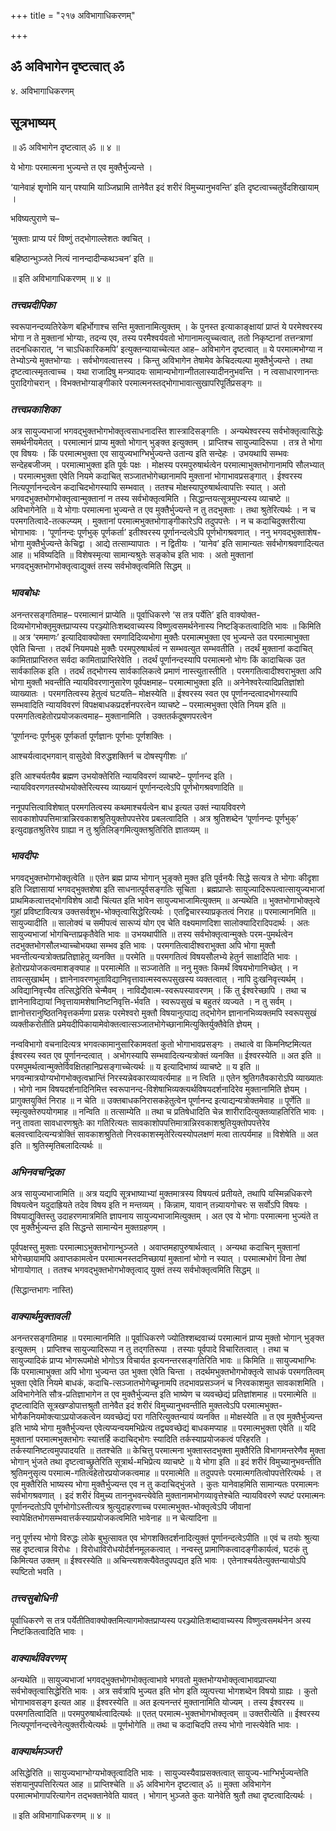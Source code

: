 +++
title = "२१७ अविभागाधिकरणम्"

+++


## ॐ अविभागेन दृष्टत्वात् ॐ

४. अविभागाधिकरणम्

## **सूत्रभाष्यम्**

॥ ॐ अविभागेन दृष्टत्वात् ॐ ॥ ४ ॥

ये भोगाः परमात्मना भुज्यन्ते त एव मुक्तैर्भुज्यन्ते ।

‘यानेवाहं शृृणोमि यान् पश्यामि याञ्जिघ्रामि तानेवैत इदं शरीरं विमुच्यानुभवन्ति’ इति दृष्टत्वाच्चतुर्वेदशिखायाम् ।

भविष्यत्पुराणे च–

‘मुक्ताः प्राप्य परं विष्णुं तद्भोगाल्लेशतः क्वचित् ।

बहिष्ठान्भुञ्जते नित्यं नानन्दादीन्कथञ्चन’ इति ॥

॥ इति अविभागाधिकरणम् ॥ ४ ॥

### ***तत्त्वप्रदीपिका***

स्वरूपानन्दव्यतिरेकेण बहिर्भोगाश्च सन्ति मुक्तानामित्युक्तम् । के पुनस्त इत्याकाङ्क्षायां प्राप्तं ये परमेश्वरस्य भोगा न ते मुक्तानां भोग्याः, तदन्य एव, तस्य परमैश्वर्यवतो भोगानामत्युच्चत्वात्, ततो निकृष्टानां तत्तन्त्राणां तदनधिकारात्, ‘न चाऽधिकारिकमपि’ इत्युक्तन्यायाच्चेत्यत आह– अविभागेन दृष्टत्वात् ॥ ये परमात्मभोग्या न तेभ्योऽन्ये मुक्तभोग्याः । सर्वभोगवत्वात्तस्य । किन्तु अविभागेन तेषामेव केचिदत्यल्पा मुक्तैर्भुज्यन्ते । तथा दृष्टत्वात्स्मृतत्वाच्च । यथा राजादिषु मन्त्र्यादयः सामान्यभोगान्गीतलास्यादीननुभवन्ति । न त्वसाधारणानन्तः पुरादिगोचरान् । विभक्तभोग्याङ्गीकारे परमात्मनस्तद्भोगाभावात्सुखापरिपूर्तिप्रसङ्गः ॥

### ***तत्त्वप्रकाशिका***

अत्र सायुज्यभाजां भगवद्भुक्तभोगभोक्तृत्वसाधनादस्ति शास्त्रादिसङ्गतिः । अन्यथेश्वरस्य सर्वभोक्तृत्वासिद्धेः समर्थनीयमेतत् । परमात्मानं प्राप्य मुक्तो भोगान् भुङ्क्त इत्युक्तम् । प्राप्तिश्च सायुज्यादिरूपा । तत्र ते भोगा एव विषयः । किं परमात्मभुक्ता एव सायुज्यभाग्भिर्भुज्यन्ते उतान्य इति सन्देहः । उभयथापि सम्भवः सन्देहबजीजम् । परमात्माभुक्ता इति पूर्वः पक्षः । मोक्षस्य परमपुरुषार्थत्वेन परमात्माभुक्तभोगानामपि सौलभ्यात् । परमात्मभुक्ता एवेति नियमे कदाचित् सञ्जातभोगेच्छानामपि मुक्तानां भोगाभावप्रसङ्गात् । ईश्वरस्य नित्यपूर्णानन्दत्वेन कदाचिदभोगस्यापि सम्भवात् । ततश्च मोक्षस्यापुरुषार्थत्वापत्तिः स्यात् । अतो भगवदभुक्तभोगभोक्तृत्वान्मुक्तानां न तस्य सर्वभोक्तृत्वमिति । सिद्धान्तयत्सूत्रमुपन्यस्य व्याचष्टे ॥ अविभागेनेति ॥ ये भोगाः परमात्मना भुज्यन्ते त एव मुक्तैर्भुज्यन्ते न तु तदभुक्ताः । तथा श्रुतेरित्यर्थः । न च परमगतित्वादे-तत्कल्प्यम् । मुक्तानां परमात्मभुक्तभोगाङ्गीकारेऽपि तदुपपत्तेः । न च कदाचिदुक्तरीत्या भोगाभावः । ‘पूर्णानन्दः पूर्णभुक् पूर्णकर्ता’ इतीश्वरस्य पूर्णानन्दत्वेऽपि पूर्णभोगश्रवणात् । ननु भगवद्भुक्ताशेष-भोगा मुक्तैर्भुज्यन्ते केचिद्वा । आद्ये तत्साम्यापातः । न द्वितीयः । ‘यानेव’ इति सामान्यतः सर्वभोगश्रवणादित्यत आह ॥ भविष्यदिति ॥ विशेषस्मृत्या सामान्यश्रुतेः सङ्कोच इति भावः । अतो मुक्तानां भगवद्भुक्तभोगभोक्तृत्वाद्युक्तं तस्य सर्वभोक्तृत्वमिति सिद्धम् ॥

### ***भावबोधः***

अनन्तरसङ्गतिमाह– परमात्मानं प्राप्येति ॥ पूर्वाधिकरणे ‘स तत्र पर्येति’ इति वाक्योक्त-दिव्यभोगभोक्तृमुक्तप्राप्यस्य परञ्ज्योतिःशब्दवाच्यस्य विष्णुत्वसमर्थनेनास्य निष्टङ्कितत्वादिति भावः ॥ किमिति ॥ अत्र ‘रममाणः’ इत्यादिवाक्योक्ता रमणादिदिव्यभोगा मुक्तैः परमात्मभुक्ता एव भुज्यन्ते उत परमात्माभुक्ता एवेति चिन्ता । तदर्थं नियमपक्षे मुक्तैः परमपुरुषार्थत्वं न सम्भवत्युत सम्भवतीति । तदर्थं मुक्तानां कदाचित् कामिताप्राप्तिरुत सर्वदा कामिताप्राप्तिरेवेति । तदर्थं पूर्णानन्दस्यापि परमात्मनो भोगः किं कादाचित्क उत सार्वकालिक इति । तदर्थं तद्भोगस्य सार्वकालिकत्वे प्रमाणं नास्त्युतास्तीति । परमगतित्वादीश्वराभुक्ता अपि भोगा मुक्तौ भवन्तीति न्यायविवरणानुसारेण पूर्वपक्षमाह– परमात्माभुक्ता इति ॥ अनेनेश्वरेत्यादिप्रतिज्ञांशो व्याख्यातः । परमगतित्वस्य हेतुत्वं घटयति– मोक्षस्येति ॥ ईश्वरस्य स्वत एव पूर्णानन्दत्वादभोगस्यापि सम्भवादिति न्यायविवरणं विपक्षबाधकप्रदर्शनपरत्वेन व्याचष्टे – परमात्मभुक्ता एवेति नियम इति ॥ परमगतित्वहेतोरप्रयोजकत्वमाह– मुक्तानामिति । उक्ततर्कदूषणपरत्वेन

‘पूर्णानन्दः पूर्णभुक् पूर्णकर्ता पूर्णज्ञानः पूर्णभाः पूर्णशक्तिः ।

आश्चर्यत्वाद्भगवान् वासुदेवो विरुद्धशक्तिर्न च दोषस्पृगीशः ॥’

इति आश्चर्यतयैव ब्रह्मण उभयोक्तेरिति न्यायविवरणं व्याचष्टे– पूर्णानन्द इति । न्यायविवरणगतस्योभयोक्तेरित्यस्य व्याख्यानं पूर्णानन्दत्वेऽपि पूर्णभोगश्रवणादिति ॥

ननूपपत्तित्वाविशेषात् परमगतित्वस्य कथमाश्चर्यत्वेन बाध इत्यत उक्तं न्यायविवरणे सावकाशोपपत्तिमात्रान्निरवकाशश्रुतियुक्तोपपत्तेरेव प्रबलत्वादिति । अत्र श्रुतिशब्देन ‘पूर्णानन्दः पूर्णभुक्’ इत्युदाहृतश्रुतिरेव ग्राह्या न तु श्रुतिलिङ्गमित्युक्तश्रुतिरिति ज्ञातव्यम् ॥

### ***भावदीपः***

भगवद्भुक्तभोगभोक्तृत्वेति ॥ एतेन ब्रह्म प्राप्य भोगान् भुङ्क्ते मुक्त इति पूर्वनयैः सिद्धे सत्यत्र ते भोगाः कीदृशा इति जिज्ञासायां भगवद्भुक्तशेषा इति साधनात्पूर्वसङ्गतिः सूचिता । ब्रह्मप्राप्तेः सायुज्यादिरूपत्वात्सायुज्यभाजां प्राथमिकत्वात्तद्भोगविशेष आदौ चिंत्यत इति भावेन सायुज्यभाजामित्युक्तम् ॥ अन्यथेति ॥ भुक्तभोगाभोक्तृत्वे गुहां प्रविष्टावित्यत्र उक्तसर्वशुभ-भोक्तृत्वासिद्धेरित्यर्थः । एतद्विचारस्याप्रकृतत्वं निराह ॥ परमात्मानमिति ॥ सायुज्यादीति ॥ सालोक्यं च समीपत्वं सारूप्यं योग एव चेति वक्ष्यमाणदिशा सालोक्यादिरादिपदार्थः । अतः सायुज्यभाजां भोगचिन्ताप्रकृतैवेति भावः ॥ उभयथापीति ॥ तस्य सर्वभोक्तृत्वान्मुक्तेः परम-पुमर्थत्वेन तदभुक्तभोगसौलभ्याच्चोभयथा सम्भव इति भावः । परमगतित्वादीश्वराभुक्ता अपि भोगा मुक्तौ भवन्तीत्यन्यत्रोक्तप्रतिज्ञाहेतू व्यनक्ति ॥ परमेति ॥ परमगतित्वं विषयसौलभ्ये हेतुर्न साक्षादिति भावः । हेतोरप्रयोजकत्वमाशङ्क्याह ॥ परमात्मेति ॥ सञ्जातेति ॥ ननु मुक्तः किमर्थं विषयभोगानिच्छेत् । न तावत्सुखार्थम् । ज्ञानेनावरणभूताविद्यानिवृत्तावात्मस्वरूपसुखस्य व्यक्तत्वात् । नापि दुःखनिवृत्त्यर्थम् । अविद्यानिवृत्त्यैव तत्सिद्धेरिति चेन्मैवम् । नाविद्यैवात्म-स्वरूपस्यावरणम् । किं तु ईश्वरेच्छापि । तथा च ज्ञानेनाविद्यायां निवृत्तायामशेषानिष्टनिवृत्ति-र्भवति । स्वरूपसुखं च बहुतरं व्यज्यते । न तु सर्वम् । ज्ञानोत्तरानुष्ठितनिवृत्तकर्मणा प्रसन्नः परमेश्वरो मुक्तौ विषयानुत्पाद्य तद्भोगेन ज्ञानानभिव्यक्तमपि स्वरूपसुखं व्यक्तीकरोतीति प्रमेयदीपिकायामेवोक्तत्वात्सञ्जातभोगेच्छानामित्युक्तिर्युक्तैवेति ज्ञेयम् ।

नन्वविभागो वचनादित्यत्र भगवत्कामानुसारिकामवतां कुतो भोगाभावप्रसङ्गः । तथात्वे वा किमनिष्टमित्यत ईश्वरस्य स्वत एव पूर्णानन्दत्वात् । अभोगस्यापि सम्भवादित्यन्यत्रोक्तं व्यनक्ति ॥ ईश्वरस्येति ॥ अत इति ॥ परमपुमर्थत्वान्मुक्तेर्विवक्षितहानिप्रसङ्गाच्चेत्यर्थः ॥ य इत्यादिभाष्यं व्याचष्टे ॥ य इति ॥ भगवन्मात्रयोग्यभोगभोक्तृत्वभ्रान्तिं निरस्यन्नेवकारव्यावर्त्यमाह ॥ न त्विति ॥ एतेन श्रुतिगतैवकारोऽपि व्याख्यातः । भोगो नाम विषयदर्शनादिनिमित्त स्वरूपानन्द-विशेषाभिव्यक्त्यर्थविषयदर्शनादिरेव मुक्तानामिति ज्ञेयम् । प्रागुक्तयुक्तिं निराह ॥ न चेति ॥ उक्तबाधकनिरासकहेतुत्वेन पूर्णानन्द इत्याद्यन्यत्रोक्तमेवाह ॥ पूर्णेति ॥ स्मृत्युक्तेरुपयोगमाह ॥ नन्विति ॥ तत्साम्येति ॥ तथा च प्रतिषेधादिति चेन्न शारीरादित्युक्तव्याहतिरिति भावः । ननु तावता सावधारणश्रुतेः का गतिरित्यतः सावकाशोपपत्तिमात्रान्निरवकाशश्रुतियुक्तोपपत्तेरेव बलवत्त्वादित्यन्यत्रोक्तिं सावकाशश्रुतितो निरवकाशस्मृतेरित्यस्योपलक्षणं मत्वा तात्पर्यमाह ॥ विशेषेति ॥ अत इति ॥ श्रुतिस्मृतिबलादित्यर्थः ॥

### ***अभिनवचन्द्रिका***

अत्र सायुज्यभाजामिति ॥ अत्र यद्यपि सूत्रभाष्याभ्यां मुक्तमात्रस्य विषयत्वं प्रतीयते, तथापि यस्मिन्नधिकरणे विषयत्वेन यदुदाह्रियते तदेव विषय इति न मन्तव्यम् । किन्नाम, यावान् तन्न्यायगोचरः स सर्वोऽपि विषयः । विषयाद्युक्तिस्तु उदाहरणमात्रमिति ज्ञापनाय सायुज्यभाजामित्युक्तम् । अत एव ये भोगाः परमात्मना भुज्यंते त एव मुक्तैर्भुज्यन्त इति सिद्धन्ते सामान्येन मुक्तग्रहणम् ।

पूर्वपक्षस्तु मुक्ताः परमात्माऽभुक्तभोगान्भुञ्जते । अवाप्तमहापुरुषार्थत्वात् । अन्यथा कदाचिन् मुक्तानां भोगेच्छायामपि अवाप्तकामत्वेन परमात्मनस्तदनिच्छायां मुक्तानां भोगो न स्यात् । परमात्मभोगं विना तेषां भोगायोगात् । ततश्च भगवद्भुक्तभोगभोक्तृत्वाद् युक्तं तस्य सर्वभोक्तृत्वमिति सिद्धम् ॥

(सिद्धान्तभागः नास्ति)

### ***वाक्यार्थमुक्तावली***

अनन्तरसङ्गतिमाह ॥ परमात्मानमिति ॥ पूर्वाधिकरणे ज्योतिश्शब्दवाच्यं परमात्मानं प्राप्य मुक्तो भोगान् भुङ्क्त इत्युक्तम् । प्राप्तिश्च सायुज्यादिरूपा न तु तद्गतिरूपा । तस्याः पूर्वपादे विचारितत्वात् । तथा च सायुज्यादिकं प्राप्य भोगरूपमोक्षे भोगोऽत्र विचार्यत इत्यनन्तरसङ्गतिरिति भावः ॥ किमिति ॥ सायुज्यभाग्भिः किं परमात्माभुक्ता अपि भोगा भुज्यन्त उत भुक्ता एवेति चिन्ता । तदर्थमभुक्तभोगभोक्तृत्वे साधकं परमगतित्वम् भुक्ता एवेति नियमे बाधकं, कदाचि-त्सञ्जातभोगेच्छूनामपि तदभावप्रसञ्जनं च निरवकाशमुत सावकाशमिति । अविभागेनेति सौत्र-प्रतिज्ञाभागेन त एव मुक्तैर्भुज्यन्त इति भाष्येण च व्यवच्छेद्यं प्रतिज्ञांशमाह ॥ परमात्मेति ॥ दृष्टत्वादिति सूत्रखण्डोपात्तश्रुतौ तानेवैत इदं शरीरं विमुच्यानुभवन्तीति मुक्तत्वेऽपि परमात्मभुक्त-भोगैकनियमोक्त्याऽप्रयोजकत्वेन व्यवच्छेद्यं परा गतिरित्युक्तन्यायं व्यनक्ति ॥ मोक्षस्येति ॥ त एव मुक्तैर्भुज्यन्त इति भाष्ये भोगा मुक्तैर्भुज्यन्त एवेत्यप्यन्वयमभिप्रेत्य तद्व्यवच्छेद्यं बाधकमप्याह ॥ परमात्मभुक्ता एवेति ॥ यदि मुक्तानां परमात्मभुक्तभोगः स्यात्तर्हि कदाचिद्भोगः स्यादिति तर्कस्याप्रयोजकत्वं परिहरति । तर्कस्यानिष्टत्वमुपपादयति ॥ ततश्चेति ॥ केचित्तु परमात्मना भुक्तास्तदभुक्ता मुक्तैरिति विभागमन्तरेणैव मुक्ता भोगान् भुंजते तथा दृष्टत्वाच्छ्रुतेरिति सूत्रार्थ-मभिप्रेत्य व्याचष्टे ॥ ये भोगा इति ॥ इदं शरीरं विमुच्यानुभवन्तीति श्रुतिमनुसृत्य परमात्म-गतित्वहेतोरप्रयोजकत्वमाह ॥ परमात्मेति ॥ तदुपपत्तेः परमात्मगतित्वोपपत्तेरित्यर्थः । त एव मुक्तैरिति भाष्यस्य भोगा मुक्तैर्भुज्यन्त एव न तु कदाचिद्भुंजते । कुतः यानेवाहमिति सामान्यतः परमात्मनः सर्वभोगश्रवणात् । इदं शरीरं विमुच्य ताननुभवन्त्येवेति मुक्तानामभोगव्यावृत्तेश्चेति न्यायविवरणे स्पष्टं परमात्मनः पूर्णानन्दतोऽपि पूर्णभोगोऽस्तीत्यत्र श्रुत्युदाहरणाच्च परमात्मभुक्त-भोक्तृत्वेऽपि जीवानां स्वापेक्षितभोगसम्भवात्तर्कस्याप्रयोजकत्वमिति भावेनाह ॥ न चेत्यादिना ॥

ननु पूर्णस्य भोगो विरुद्धः लोके बुभुत्सावत एव भोगशक्तिदर्शनादित्युक्तं पूर्णानन्दत्वेऽपीति ॥ एवं च तयोः श्रुत्या सह दृष्टत्वान्न विरोधः । विरोधाविरोधयोर्दर्शनमूलकत्वात् । नन्वस्तु प्रामाणिकत्वादङ्गीकार्यत्वं, घटकं तु किमित्यत उक्तम् ॥ ईश्वरस्येति ॥ अचिन्त्यशक्त्यैवेतदुपपद्यत इति भावः । एतेनाश्चर्यतेत्युक्तन्यायोऽपि स्पष्टितो भवति ।

### ***तत्त्वसुबोधिनी***

पूर्वाधिकरणे स तत्र पर्येतीतिवाक्योक्तमित्यागमोक्तप्राप्यस्य परञ्ज्योतिःशब्दावाच्यस्य विष्णुत्वसमर्थनेन अस्य निष्टंकितत्वादिति भावः ।

### ***वाक्यार्थविवरणम्***

अन्यथेति ॥ सायुज्यभाजां भगवद्भुक्तभोगभोक्तृत्वाभावे भगवतो मुक्तभोग्यभोक्तृत्वाभावप्राप्त्या सर्वभोक्तृत्वासिद्धेरिति भावः । अत्र सर्वत्रापि भुज्यत इति भोग इति व्युत्पत्त्या भोगशब्देन विषयो ग्राह्यः । कुतो भोगाभावसङ्ग इत्यत आह ॥ ईश्वरस्येति ॥ अत इत्यनन्तरं मुक्तानामिति योज्यम् । तस्य ईश्वरस्य ॥ परमगतित्वादिति ॥ परमपुरुषार्थत्वादित्यर्थः ॥ एतत् परमात्म-भुक्तभोगभोक्तृत्वम् ॥ उक्तरीत्येति ॥ ईश्वरस्य नित्यपूर्णानन्दत्त्वेनेत्युक्तरीत्येत्यर्थः ॥ पूर्णभोगेति ॥ तथा च कदाचिदपि तस्य भोगो नास्त्येवेति भावः ।

### ***वाक्यार्थमञ्जरी***

असिद्धेरिति ॥ सायुज्यभाग्भोग्यभोक्तृत्वादिति भावः । सायुज्यस्यैवाप्रसक्तत्वात् सायुज्य-भाग्भिर्भुज्यन्तेति संशयानुपपत्तिरित्यत आह ॥ प्राप्तिश्चेति ॥ ॐ अविभागेन दृष्टत्वात् ॐ ॥ मुक्ता अविभागेन परमात्मभोगापरित्यागेन तद्भक्तानेवेति यावत् । भोगान् भुञ्जते कुतः यानेवेति श्रुतौ तथा दृष्टत्वादित्यर्थः ।

॥ इति अविभागाधिकरणम् ॥ ४ ॥

